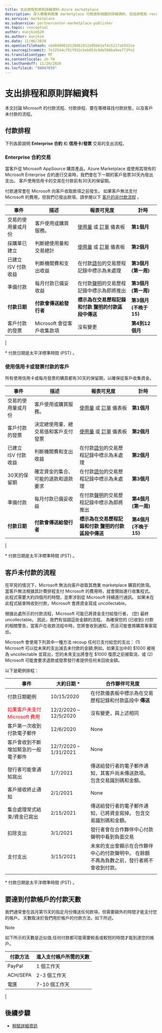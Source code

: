 ```yaml
---
title: 支出排程和原則詳細資料-Azure marketplace
description: 深入瞭解與商業 marketplace 付款原則相關的詳細資料，包括排程和 recoupment。
ms.service: marketplace
ms.subservice: partnercenter-marketplace-publisher
ms.topic: conceptual
author: eunjkim520
ms.author: eunjkim
ms.date: 11/06/2020
ms.openlocfilehash: cbd849001d128db1912a9bb61ef4c5217a5932ce
ms.sourcegitcommit: 7e32544cf91f932cbeb053c9de506ba9ee773fe2
ms.translationtype: MT
ms.contentlocale: zh-TW
ms.lasthandoff: 11/20/2020
ms.locfileid: "94947659"
---
```

# <a name="payout-schedules-and-policy-details"></a>支出排程和原則詳細資料

本文討論 Microsoft 的付款流程、付款排程、要在哪裡尋找付款狀態，以及客戶未付款的流程。

## <a name="payment-schedules"></a>付款排程

下列各節說明 **Enterprise 合約** 和 **信用卡/發票** 交易的支出流程。

### <a name="enterprise-agreement-transactions"></a>Enterprise 合約交易

當客戶從 Microsoft AppSource 購買產品，Azure Marketplace 或使用其現有的 Microsoft Enterprise 合約進行交易時，我們會在下一期的客戶發票30天內發出支出。 客戶使用信用卡的交易在付款前有30天的保留期。

付款通常會在 Microsoft 向客戶收取款項之前發生。 如果客戶無法支付 Microsoft 的費用，但我們已發出款項，請參閱以下 [客戶的非付款流程](#process-for-customer-non-payment) 。

| 事件 | 描述 | 報表可見度 | 計時 |
| --- | --- | --- | --- |
| 交易的使用量或月份 | 客戶使用或購買服務。 | [使用量](/azure/marketplace/partner-center-portal/usage-dashboard) 或 [訂單](/azure/marketplace/partner-center-portal/orders-dashboard) 儀表板 | **第1個月** |
| 採購單已建立 | 判斷總使用量和交易總計 | [使用量](/azure/marketplace/partner-center-portal/usage-dashboard) 或 [訂單](/azure/marketplace/partner-center-portal/orders-dashboard) 儀表板 | **第2個月** |
| 已建立 ISV 付款收益 | 判斷機關費和支出收益 | 在付款[語句](payout-statement.md)的交易歷程記錄中標示為未處理 | **第3個月 (第一周)** |
| 準備付款 | 每月付款已備妥收益 | 在付款[聲明](payout-statement.md)的交易歷程記錄中標示為即將推出 | **第3個月 (第一周)** |
| **付款日期** | **付款會傳送給發行者** | **標示為在交易歷程記錄和付款 [聲明](payout-statement.md)的付款區段中傳送** | **第3個月 (不晚于 15)** |
| 客戶付款的發票 | Microsoft 會從客戶收集款項 | 沒有變更 | **第4到12個月** |
|

\* 付款日期是太平洋標準時間 (PST) 。

### <a name="customers-who-pay-using-credit-card-or-invoice"></a>使用信用卡或發票付款的客戶

所有使用信用卡或每月發票的購買都有30天的保留期，以確保從客戶收集資金。

| 事件 | 描述 | 報表可見度 | 計時 |
| --- | --- | --- | --- |
| 交易的使用量或月份 | 客戶使用或購買服務。 | [使用量](/azure/marketplace/partner-center-portal/usage-dashboard) 或 [訂單](/azure/marketplace/partner-center-portal/orders-dashboard) 儀表板 | **第1個月** |
| 客戶付款的發票 | 決定總使用量、總交易值和客戶支付發票 | [使用量](/azure/marketplace/partner-center-portal/usage-dashboard) 或 [訂單](/azure/marketplace/partner-center-portal/orders-dashboard) 儀表板 | **第2個月** |
| 已建立 ISV 付款收益 | 判斷機關費和支出收益 | 在付款[語句](payout-statement.md)的交易歷程記錄中標示為未處理 | **第2個月** |
| 30天的保留期 | 確定資金的集合、可能的退款和退款要求 | 在付款[語句](payout-statement.md)的交易歷程記錄中標示為未處理 | **第3個月** |
| 準備付款 | 每月付款已備妥收益 | 在付款[聲明](payout-statement.md)的交易歷程記錄中標示為即將推出 | **第4個月 (第一周)** |
| **付款日期** | **付款會傳送給發行者** | **標示為在交易歷程記錄和付款 [聲明](payout-statement.md)的付款區段中傳送** | **第4個月 (不晚于 15)** |
|

\* 付款日期是太平洋標準時間 (PST) 。

## <a name="process-for-customer-non-payment"></a>客戶未付款的流程

在罕見的情況下，Microsoft 無法向客戶收取其商業 marketplace 購買的款項。 當客戶無法根據其計費排程支付 Microsoft 的費用時，就會開始進行收集程式。 此程式需要大約四個月的時間，並牽涉到從 Microsoft 持續進行通訊。 如果未在此程式結束時收到付款，Microsoft 會將資金寫成 uncollectable。

根據此處所示的付款流程，Microsoft 可能已將資金支付給發行者， (您) 最終 uncollectable。 因此，我們有協調這些金額的流程。 為確保您的 (已收到) 付款的相關警告，當客戶在收款流程中時，您將會收到通知，而且可能會將購買專案寫出。

Microsoft 會使用下列其中一種方法 recoup 任何已支付給您的支出： (1) Microsoft 可以從未來的支出減去未付款的金額;例如，如果支出中的 $1000 被視為 uncollectable 並寫出，您的未來支出將會在 $1000 復原之前被取消，或 (2) Microsoft 可能會要求退款或發票發行者提供任何未回收金額。

以下是範例排程：

| 事件 | 大約日期 * | 合作夥伴可見度 |
| --- | --- | --- |
| 付款日期範例 | 10/15/2020 | 在付款儀表板中標示為在交易歷程記錄和付款區段中 **傳送** |
| <font color="red">如果客戶未支付 Microsoft 費用</font> | 12/2/2020 –12/5/2020 | 沒有變更，與上述相同 |
| 客戶第一次收到付款電子郵件 | 12/6/2020 | None |
| 客戶會收到不斷增加緊急的一般電子郵件 | 12/7/2020 –1/31/2021 | None |
| 發行者可能會通知寫出 | 1/7/2021 | 傳送給發行者的電子郵件通知，其客戶尚未傳送款項。 包含交易識別碼和金額。 |
| 客戶接收終止通知 | 2/1/2021 | None |
| 集合處理常式結束/資金已寫出 | 2/15/2021 | 傳送給發行者的電子郵件通知，已將資金寫掉。 包含交易識別碼和金額。 |
| 扣除支出 | 3/1/2021 | 發行者會在合作夥伴中心付款聲明中看到負面交易 |
| 支付支出 | 3/15/2021 | 未來的支出會顯示在合作夥伴中心的付款聲明中。 在餘額不再為負數之前，發行者將不會收到付款。  |
|||

\* 付款日期是太平洋標準時間 (PST) 。

## <a name="number-of-days-for-payments-to-reach-a-payout-account"></a>要達到付款帳戶的付款天數

我們通常會在該月第15天的指定月份傳送任何款項，但需要額外的時間才能支付您的帳戶。 天數取決於我們用於帳戶的付款方法，如下所述。

> [!NOTE]
> 如下所示的天數是近似值;任何付款都可能需要較長或較短的時間才能到達您的帳戶。

| 付款方法     | 進入支付帳戶所需的天數     |
|--------------------|--------------------------------------------|
| PayPal             | 1 個工作天                             |
| ACH/SEPA           | 2-3 個工作天                          |
| 電匯      | 7-10 個工作天                         |
|

## <a name="next-steps"></a>後續步驟

- [稅賦詳細資訊](tax-details-marketplace.md)

